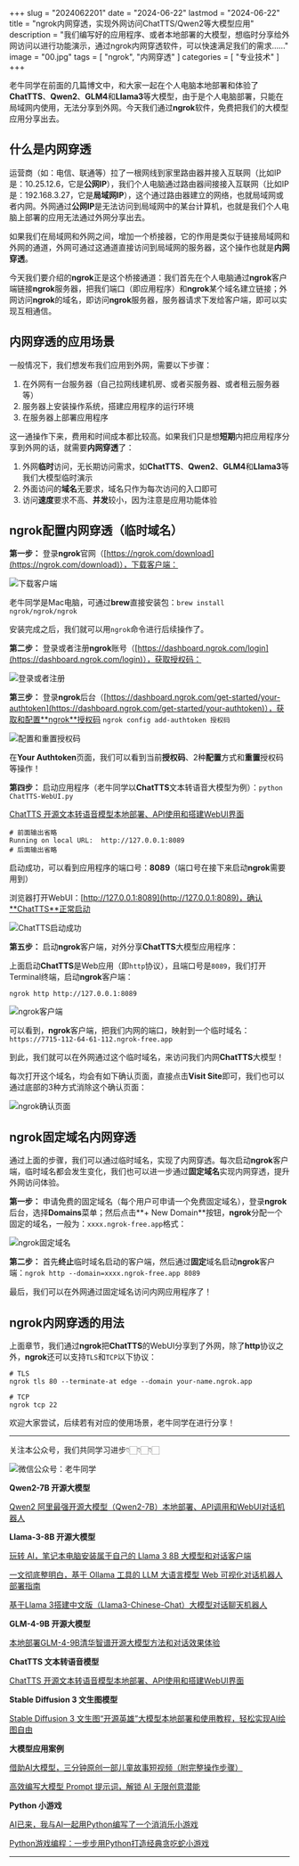 +++
slug = "2024062201"
date = "2024-06-22"
lastmod = "2024-06-22"
title = "ngrok内网穿透，实现外网访问ChatTTS/Qwen2等大模型应用"
description = "我们编写好的应用程序、或者本地部署的大模型，想临时分享给外网访问以进行功能演示，通过ngrok内网穿透软件，可以快速满足我们的需求……"
image = "00.jpg"
tags = [ "ngrok", "内网穿透" ]
categories = [ "专业技术" ]
+++

老牛同学在前面的几篇博文中，和大家一起在个人电脑本地部署和体验了**ChatTTS**、**Qwen2**、**GLM4**和**Llama3**等大模型，由于是个人电脑部署，只能在局域网内使用，无法分享到外网。今天我们通过**ngrok**软件，免费把我们的大模型应用分享出去。

## 什么是内网穿透

运营商（如：电信、联通等）拉了一根网线到家里路由器并接入互联网（比如IP是：10.25.12.6，它是**公网IP**），我们个人电脑通过路由器间接接入互联网（比如IP是：192.168.3.27，它是**局域网IP**），这个通过路由器建立的网络，也就局域网或者内网。外网通过**公网IP**是无法访问到局域网中的某台计算机，也就是我们个人电脑上部署的应用无法通过外网分享出去。

如果我们在局域网和外网之间，增加一个桥接器，它的作用是类似于链接局域网和外网的通道，外网可通过这通道直接访问到局域网的服务器，这个操作也就是**内网穿透**。

今天我们要介绍的**ngrok**正是这个桥接通道：我们首先在个人电脑通过**ngrok**客户端链接**ngrok**服务器，把我们端口（即应用程序）和**ngrok**某个域名建立链接；外网访问**ngrok**的域名，即访问**ngrok**服务器，服务器请求下发给客户端，即可以实现互相通信。

## 内网穿透的应用场景

一般情况下，我们想发布我们应用到外网，需要以下步骤：
1. 在外网有一台服务器（自己拉网线建机房、或者买服务器、或者租云服务器等）
2. 服务器上安装操作系统，搭建应用程序的运行环境
3. 在服务器上部署应用程序

这一通操作下来，费用和时间成本都比较高。如果我们只是想**短期**内把应用程序分享到外网的话，就需要**内网穿透**了：
1. 外网**临时**访问，无长期访问需求，如**ChatTTS**、**Qwen2**、**GLM4**和**Llama3**等我们大模型临时演示
2. 外面访问的**域名**无要求，域名只作为每次访问的入口即可
3. 访问**速度**要求不高、**并发**较小，因为注意是应用功能体验

## ngrok配置内网穿透（临时域名）

**第一步：** 登录**ngrok**官网（[https://ngrok.com/download](https://ngrok.com/download)），下载客户端：

![下载客户端](01.jpg)

老牛同学是Mac电脑，可通过**brew**直接安装包：`brew install ngrok/ngrok/ngrok`

安装完成之后，我们就可以用`ngrok`命令进行后续操作了。

**第二步：** 登录或者注册**ngrok**账号（[https://dashboard.ngrok.com/login](https://dashboard.ngrok.com/login)），获取授权码：

![登录或者注册](02.jpg)

**第三步：** 登录**ngrok**后台（[https://dashboard.ngrok.com/get-started/your-authtoken](https://dashboard.ngrok.com/get-started/your-authtoken)），获取和配置**ngrok**授权码 `ngrok config add-authtoken 授权码`

![配置和重置授权码](03.jpg)

在**Your Authtoken**页面，我们可以看到当前**授权码**、2种**配置**方式和**重置**授权码等操作！

**第四步：** 启动应用程序（老牛同学以**ChatTTS**文本转语音大模型为例）：`python ChatTTS-WebUI.py`

[ChatTTS 开源文本转语音模型本地部署、API使用和搭建WebUI界面](https://mp.weixin.qq.com/s/rL3vyJ_xEj7GGoKaxUh8_A)

```shell
# 前面输出省略
Running on local URL:  http://127.0.0.1:8089
# 后面输出省略
```

启动成功，可以看到应用程序的端口号：**8089**（端口号在接下来启动**ngrok**需要用到）

浏览器打开WebUI：[http://127.0.0.1:8089](http://127.0.0.1:8089)，确认**ChatTTS**正常启动

![ChatTTS启动成功](04.jpg)

**第五步：** 启动**ngrok**客户端，对外分享**ChatTTS**大模型应用程序：

上面启动**ChatTTS**是Web应用（即`http`协议），且端口号是`8089`，我们打开Terminal终端，启动**ngrok**客户端：

```shell
ngrok http http://127.0.0.1:8089
```
![ngrok客户端](05.jpg)

可以看到，**ngrok**客户端，把我们内网的端口，映射到一个临时域名：`https://7715-112-64-61-112.ngrok-free.app`

到此，我们就可以在外网通过这个临时域名，来访问我们内网**ChatTTS**大模型！

每次打开这个域名，均会有如下确认页面，直接点击**Visit Site**即可，我们也可以通过底部的3种方式消除这个确认页面：

![ngrok确认页面](06.jpg)

## ngrok固定域名内网穿透

通过上面的步骤，我们可以通过临时域名，实现了内网穿透。每次启动**ngrok**客户端，临时域名都会发生变化，我们也可以进一步通过**固定域名**实现内网穿透，提升外网访问体验。

**第一步：** 申请免费的固定域名（每个用户可申请一个免费固定域名），登录**ngrok**后台，选择**Domains**菜单；然后点击**+ New Domain**按钮，**ngrok**分配一个固定的域名，一般为：`xxxx.ngrok-free.app`格式：

![ngrok固定域名](07.jpg)

**第二步：** 首先**终止**临时域名启动的客户端，然后通过**固定**域名启动**ngrok**客户端：`ngrok http --domain=xxxx.ngrok-free.app 8089`

最后，我们可以在外网通过固定域名访问内网应用程序了！

## ngrok内网穿透的用法

上面章节，我们通过**ngrok**把**ChatTTS**的WebUI分享到了外网，除了**http**协议之外，**ngrok**还可以支持`TLS`和`TCP`以下协议：

```shell
# TLS
ngrok tls 80 --terminate-at edge --domain your-name.ngrok.app

# TCP
ngrok tcp 22
```

欢迎大家尝试，后续若有对应的使用场景，老牛同学在进行分享！

---

关注本公众号，我们共同学习进步👇🏻👇🏻👇🏻

![微信公众号：老牛同学](https://ntopic.cn/WX-21.png)

**Qwen2-7B 开源大模型**

[Qwen2 阿里最强开源大模型（Qwen2-7B）本地部署、API调用和WebUI对话机器人](https://mp.weixin.qq.com/s/u_Uw88dpQRgbtfI4_1OOwQ)

**Llama-3-8B 开源大模型**

[玩转 AI，笔记本电脑安装属于自己的 Llama 3 8B 大模型和对话客户端](https://mp.weixin.qq.com/s/MekCUJDhKzuUnoykkGoH2g)

[一文彻底整明白，基于 Ollama 工具的 LLM 大语言模型 Web 可视化对话机器人部署指南](https://mp.weixin.qq.com/s/2DVYO75h0o5EHN_K_GF4Eg)

[基于Llama 3搭建中文版（Llama3-Chinese-Chat）大模型对话聊天机器人](https://mp.weixin.qq.com/s/idcdIr8mMWDQ_iZU5r_UEQ)

**GLM-4-9B 开源大模型**

[本地部署GLM-4-9B清华智谱开源大模型方法和对话效果体验](https://mp.weixin.qq.com/s/g7lDfnRRGdrHqN7WGMSkAg)

**ChatTTS 文本转语音模型**

[ChatTTS 开源文本转语音模型本地部署、API使用和搭建WebUI界面](https://mp.weixin.qq.com/s/rL3vyJ_xEj7GGoKaxUh8_A)

**Stable Diffusion 3 文生图模型**

[Stable Diffusion 3 文生图“开源英雄”大模型本地部署和使用教程，轻松实现AI绘图自由](https://mp.weixin.qq.com/s/Sax4z2k8Dvn82h15jf51Hw)

**大模型应用案例**

[借助AI大模型，三分钟原创一部儿童故事短视频（附完整操作步骤）](https://mp.weixin.qq.com/s/m_O2OSoXWLL0PJurLCdzng)

[高效编写大模型 Prompt 提示词，解锁 AI 无限创意潜能](https://mp.weixin.qq.com/s/gaLw3yP-oANvQyjRSkVjyw)

**Python 小游戏**

[AI已来，我与AI一起用Python编写了一个消消乐小游戏](https://mp.weixin.qq.com/s/hv2tE-yot_H04HCezxQWXg)

[Python游戏编程：一步步用Python打造经典贪吃蛇小游戏](https://mp.weixin.qq.com/s/tkTlt4rbFKQ73zudluPO1A)

---
